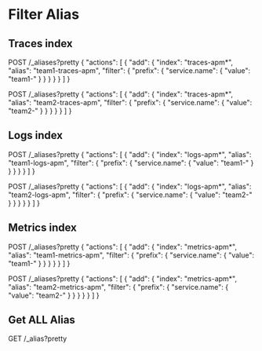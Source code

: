 # Filter Alias 

## Traces index
POST /_aliases?pretty
{
  "actions": [
    {
      "add": {
        "index": "traces-apm*",
        "alias": "team1-traces-apm",
        "filter": {
          "prefix": {
            "service.name": {
              "value": "team1-"
            }
          }
        }
      }
    }
  ]
}

POST /_aliases?pretty
{
  "actions": [
    {
      "add": {
        "index": "traces-apm*",
        "alias": "team2-traces-apm",
        "filter": {
          "prefix": {
            "service.name": {
              "value": "team2-"
            }
          }
        }
      }
    }
  ]
}

## Logs index

POST /_aliases?pretty
{
  "actions": [
    {
      "add": {
        "index": "logs-apm*",
        "alias": "team1-logs-apm",
        "filter": {
          "prefix": {
            "service.name": {
              "value": "team1-"
            }
          }
        }
      }
    }
  ]
}

POST /_aliases?pretty
{
  "actions": [
    {
      "add": {
        "index": "logs-apm*",
        "alias": "team2-logs-apm",
        "filter": {
          "prefix": {
            "service.name": {
              "value": "team2-"
            }
          }
        }
      }
    }
  ]
}

## Metrics index

POST /_aliases?pretty
{
  "actions": [
    {
      "add": {
        "index": "metrics-apm*",
        "alias": "team1-metrics-apm",
        "filter": {
          "prefix": {
            "service.name": {
              "value": "team1-"
            }
          }
        }
      }
    }
  ]
}

POST /_aliases?pretty
{
  "actions": [
    {
      "add": {
        "index": "metrics-apm*",
        "alias": "team2-metrics-apm",
        "filter": {
          "prefix": {
            "service.name": {
              "value": "team2-"
            }
          }
        }
      }
    }
  ]
}

## Get ALL Alias
GET /_alias?pretty